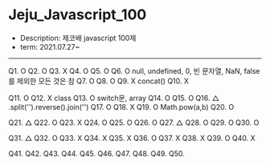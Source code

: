 # Jeju_Javascript_100
- Description: 제코배 javascript 100제
- term: 2021.07.27~
---
Q1. O
Q2. O
Q3. X
Q4. O
Q5. O
Q6. O null, undefined, 0, 빈 문자열, NaN, false를 제외한 모든 것은 참
Q7. O
Q8. O
Q9. X concat()
Q10. X

Q11. O
Q12. X class 
Q13. O switch문, array
Q14. O
Q15. O
Q16. △ .split('').reverse().join('')
Q17. O
Q18. X
Q19. O Math.pow(a,b)
Q20. O

Q21. △
Q22. O
Q23. X
Q24. O
Q25. O
Q26. O
Q27. △
Q28. O
Q29. O
Q30. O

Q31. △
Q32. O
Q33. X
Q34. X
Q35. X
Q36. O
Q37. X
Q38. X
Q39. O
Q40. X

Q41.
Q42.
Q43.
Q44.
Q45.
Q46.
Q47.
Q48.
Q49.
Q50.


